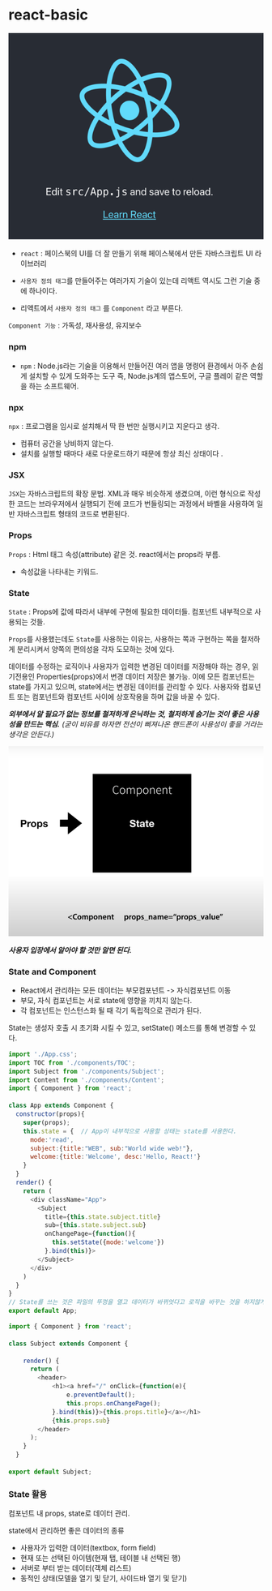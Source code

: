 # react-basic

![img.png](image/img.png)

- `react` : 페이스북의 UI를 더 잘 만들기 위해 페이스북에서 만든 자바스크립트 UI 라이브러리

- `사용자 정의 태그`를 만들어주는 여러가지 기술이 있는데 리액트 역시도 그런 기술 중에 하나이다.
- 리액트에서 `사용자 정의 태그` 를 `Component` 라고 부른다.

`Component 기능` : 가독성, 재사용성, 유지보수

### npm
- `npm` : Node.js라는 기술을 이용해서 만들어진 여러 앱을 명령어 환경에서 아주 손쉽게 설치할 수 있게 도와주는 도구 즉, Node.js계의 앱스토어, 구글 플레이 같은 역할을 하는 소프트웨어.

### npx
`npx` : 프로그램을 임시로 설치해서 딱 한 번만 실행시키고 지운다고 생각.
- 컴퓨터 공간을 낭비하지 않는다.
- 설치를 실행할 때마다 새로 다운로드하기 때문에 항상 최신 상태이다 .

### JSX
`JSX`는 자바스크립트의 확장 문법. XML과 매우 비슷하게 생겼으며, 이런 형식으로 작성한 코드는 브라우저에서 실행되기 전에 코드가 번들링되는 과정에서 바벨을 사용하여 일반 자바스크립트 형태의 코드로 변환된다.

### Props
`Props` : Html 태그 속성(attribute) 같은 것. react에서는 props라 부름. 
- 속성값을 나타내는 키워드.

### State
`State` : Props에 값에 따라서 내부에 구현에 필요한 데이터들. 컴포넌트 내부적으로 사용되는 것들.

`Props`를 사용했는데도 `State`를 사용하는 이유는, 사용하는 쪽과 구현하는 쪽을 철저하게 분리시켜서 양쪽의 편의성을 각자 도모하는 것에 있다.

데이터를 수정하는 로직이나 사용자가 입력한 변경된 데이터를 저장해야 하는 경우, 읽기전용인 Properties(props)에서 변경 데이터 저장은 불가능.
이에 모든 컴포넌트는 state를 가지고 있으며, state에서는 변경된 데이터를 관리할 수 있다. 사용자와 컴포넌트 또는 컴포넌트와 컴포넌트 사이에 상호작용을 하며 값을 바꿀 수 있다.

**_외부에서 알 필요가 없는 정보를 철저하게 은닉하는 것, 철저하게 숨기는 것이 좋은 사용성을 만드는 핵심._** _(굳이 비유를 하자면 전선이 삐져나온 핸드폰이 사용성이 좋을 거라는 생각은 안든다.)_

![img.png](image/props_state.png)

_**사용자 입장에서 알아야 할 것만 알면 된다.**_


### State and Component

- React에서 관리하는 모든 데이터는 부모컴포넌트 -> 자식컴포넌트 이동
- 부모, 자식 컴포넌트는 서로 state에 영향을 끼치지 않는다.
- 각 컴포넌트는 인스턴스화 될 때 각기 독립적으로 관리가 된다.

State는 생성자 호출 시 초기화 시킬 수 있고, setState() 메소드를 통해 변경할 수 있다.

```js
import './App.css';
import TOC from './components/TOC';
import Subject from './components/Subject';
import Content from './components/Content';
import { Component } from 'react';

class App extends Component {
  constructor(props){
    super(props);
    this.state = {  // App이 내부적으로 사용할 상태는 state를 사용한다.
      mode:'read',
      subject:{title:"WEB", sub:"World wide web!"},
      welcome:{title:'Welcome', desc:'Hello, React!'}
    }
  }
  render() {
    return (
      <div className="App">
        <Subject 
          title={this.state.subject.title}
          sub={this.state.subject.sub}
          onChangePage={function(){
            this.setState({mode:'welcome'})
          }.bind(this)}>
        </Subject>
      </div>
    )
  }
}
// State를 쓰는 것은 파일의 뚜껑을 열고 데이터가 바뀌엇다고 로직을 바꾸는 것을 하지않게 해준다.
export default App;
```

```js
import { Component } from 'react';

class Subject extends Component {

    render() {
      return (
        <header>
            <h1><a href="/" onClick={function(e){
                e.preventDefault();
                this.props.onChangePage();
            }.bind(this)}>{this.props.title}</a></h1>
            {this.props.sub}
        </header>  
      );
    }
  }

export default Subject;
```
### State 활용

컴포넌트 내 props, state로 데이터 관리.

state에서 관리하면 좋은 데이터의 종류
- 사용자가 입력한 데이터(textbox, form field)
- 현재 또는 선택된 아이템(현재 탭, 테이블 내 선택된 행)
- 서버로 부터 받는 데이터(객체 리스트)
- 동적인 상태(모델을 열기 및 닫기, 사이드바 열기 및 닫기)